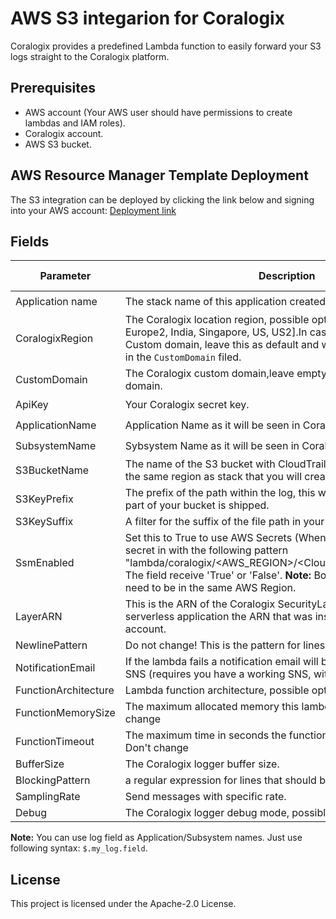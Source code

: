 # AWS S3 integarion for Coralogix

Coralogix provides a predefined Lambda function to easily forward your S3 logs straight to the Coralogix platform.

## Prerequisites

* AWS account (Your AWS user should have permissions to create lambdas and IAM roles).
* Coralogix account.
* AWS S3 bucket.

## AWS Resource Manager Template Deployment

The S3 integration can be deployed by clicking the link below and signing into your AWS account:
[Deployment link](https://serverlessrepo.aws.amazon.com/applications/eu-central-1/597078901540/Coralogix-S3)


## Fields

| Parameter | Description | Default Value | Required |
|---|---|---|---|
| Application name | The stack name of this application created via AWS CloudFormation. |   | :heavy_check_mark: |
| CoralogixRegion | The Coralogix location region, possible options are [Europe, Europe2, India, Singapore, US, US2].In case that you want to use Custom domain, leave this as default and write the Custom doamin in the ``CustomDomain`` filed. |  Europe | :heavy_check_mark: | 
| CustomDomain | The Coralogix custom domain,leave empty if you don't use Custom domain. | |  | 
| ApiKey | Your Coralogix secret key. |   | :heavy_check_mark: | 
| ApplicationName | Application Name as it will be seen in Coralogix UI. |   | :heavy_check_mark: | 
| SubsystemName | Sybsystem Name as it will be seen in Coralogix UI. |   | :heavy_check_mark: | 
| S3BucketName | The name of the S3 bucket with CloudTrail logs to watch (must be in the same region as stack that you will create). |   | :heavy_check_mark: | 
| S3KeyPrefix | The prefix of the path within the log, this way you can choose if only part of your bucket is shipped. | |  | 
| S3KeySuffix | A filter for the suffix of the file path in your bucket, the default is  |  .json.gz. |  | 
| SsmEnabled | Set this to True to use AWS Secrets  (When enable it creates the secret in with the following pattern "lambda/coralogix/<AWS_REGION>/<Cloudwatch_lambda_name>"). The field receive 'True' or 'False'. **Note:** Both layers and lambda need to be in the same AWS Region.|  False | |
| LayerARN | This is the ARN of the Coralogix SecurityLayer. Copy from the ``SSM`` serverless application the ARN that was installed on the AWS account.| | |
| NewlinePattern | Do not change! This is the pattern for lines splitting.| (?:\r\n\|\r\|\n) | |
| NotificationEmail | If the lambda fails a notification email will be sent to this address via SNS (requires you have a working SNS, with a validated domain).| | |
| FunctionArchitecture | Lambda function architecture, possible options are [x86_64, arm64]| x86_64 | |
| FunctionMemorySize | The maximum allocated memory this lambda may consume. Don't change| 1024 | |
| FunctionTimeout | The maximum time in seconds the function may be allowed to run. Don't change| 300 | |
| BufferSize | The Coralogix logger buffer size.| 134217728 | |
| BlockingPattern | a regular expression for lines that should be excluded.  | | | 
| SamplingRate | Send messages with specific rate.| 1 | |
| Debug | The Coralogix logger debug mode, possible options are ``true``, ``false``.| false | |


**Note:** You can use log field as Application/Subsystem names. Just use following syntax: ``$.my_log.field``.

## License

This project is licensed under the Apache-2.0 License.

